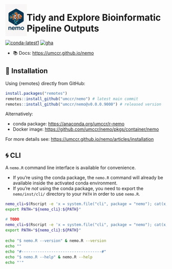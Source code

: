 

<!-- README.md is generated from README.qmd. Please edit that file -->

<a href="https://umccr.github.io/nemo"><img src="man/figures/logo.png" alt="logo" align="left" height="100" /></a>

# Tidy and Explore Bioinformatic Pipeline Outputs

[![conda-latest1](https://anaconda.org/umccr/r-nemo/badges/latest_release_date.svg "Conda Latest Release")](https://anaconda.org/umccr/r-nemo)
[![gha](https://github.com/umccr/nemo/actions/workflows/deploy.yaml/badge.svg "GitHub Actions")](https://github.com/umccr/nemo/actions/workflows/deploy.yaml)

- 📚 Docs: <https://umccr.github.io/nemo>

## 🍕 Installation

Using {remotes} directly from GitHub:

``` r
install.packages("remotes")
remotes::install_github("umccr/nemo") # latest main commit
remotes::install_github("umccr/nemo@v0.0.0.9000") # released version
```

Alternatively:

- conda package: <https://anaconda.org/umccr/r-nemo>
- Docker image: <https://github.com/umccr/nemo/pkgs/container/nemo>

For more details see:
<https://umccr.github.io/nemo/articles/installation>

## 🌀 CLI

A `nemo.R` command line interface is available for convenience.

- If you’re using the conda package, the `nemo.R` command will already
  be available inside the activated conda environment.
- If you’re *not* using the conda package, you need to export the
  `nemo/inst/cli/` directory to your `PATH` in order to use `nemo.R`.

``` bash
nemo_cli=$(Rscript -e 'x = system.file("cli", package = "nemo"); cat(x, "\n")' | xargs)
export PATH="${nemo_cli}:${PATH}"
```

``` bash
# TODO
nemo_cli=$(Rscript -e 'x = system.file("cli", package = "nemo"); cat(x, "\n")' | xargs)
export PATH="${nemo_cli}:${PATH}"

echo "$ nemo.R --version" & nemo.R --version
echo ""
echo "#-----------------------------------#"
echo "$ nemo.R --help" & nemo.R --help
echo "'"
```
